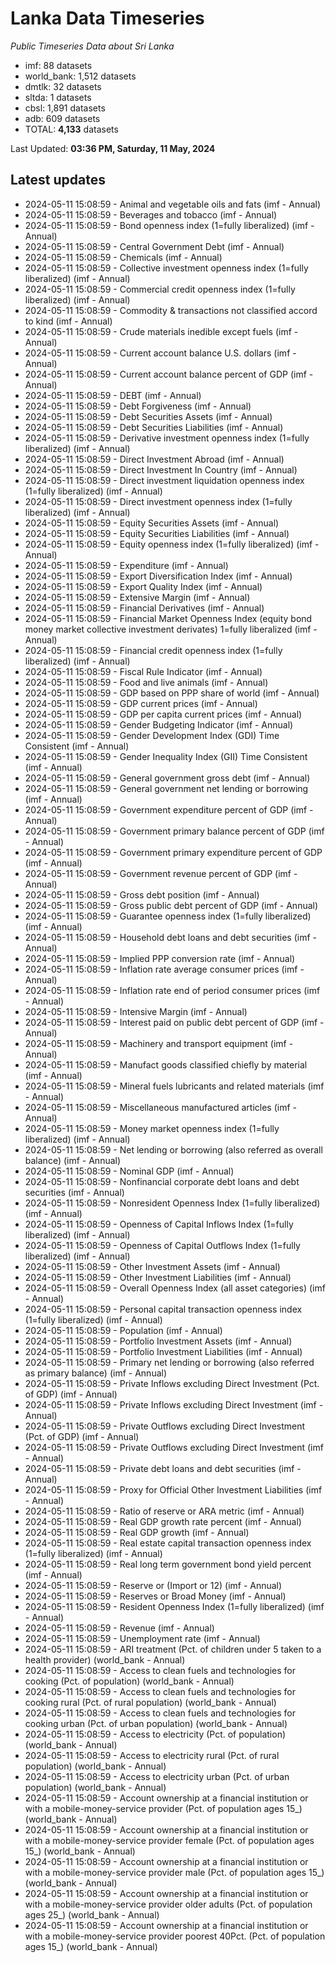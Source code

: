 # Lanka Data Timeseries
*Public Timeseries Data about Sri Lanka*

* imf: 88 datasets
* world_bank: 1,512 datasets
* dmtlk: 32 datasets
* sltda: 1 datasets
* cbsl: 1,891 datasets
* adb: 609 datasets
* TOTAL: **4,133** datasets

Last Updated: **03:36 PM, Saturday, 11 May, 2024**

## Latest updates

* 2024-05-11 15:08:59 - Animal and vegetable oils and fats (imf - Annual)
* 2024-05-11 15:08:59 - Beverages and tobacco (imf - Annual)
* 2024-05-11 15:08:59 - Bond openness index (1=fully liberalized) (imf - Annual)
* 2024-05-11 15:08:59 - Central Government Debt (imf - Annual)
* 2024-05-11 15:08:59 - Chemicals (imf - Annual)
* 2024-05-11 15:08:59 - Collective investment openness index (1=fully liberalized) (imf - Annual)
* 2024-05-11 15:08:59 - Commercial credit openness index (1=fully liberalized) (imf - Annual)
* 2024-05-11 15:08:59 - Commodity & transactions not classified accord to kind (imf - Annual)
* 2024-05-11 15:08:59 - Crude materials inedible except fuels (imf - Annual)
* 2024-05-11 15:08:59 - Current account balance U.S. dollars (imf - Annual)
* 2024-05-11 15:08:59 - Current account balance percent of GDP (imf - Annual)
* 2024-05-11 15:08:59 - DEBT (imf - Annual)
* 2024-05-11 15:08:59 - Debt Forgiveness (imf - Annual)
* 2024-05-11 15:08:59 - Debt Securities Assets (imf - Annual)
* 2024-05-11 15:08:59 - Debt Securities Liabilities (imf - Annual)
* 2024-05-11 15:08:59 - Derivative investment openness index (1=fully liberalized) (imf - Annual)
* 2024-05-11 15:08:59 - Direct Investment Abroad (imf - Annual)
* 2024-05-11 15:08:59 - Direct Investment In Country (imf - Annual)
* 2024-05-11 15:08:59 - Direct investment liquidation openness index (1=fully liberalized) (imf - Annual)
* 2024-05-11 15:08:59 - Direct investment openness index (1=fully liberalized) (imf - Annual)
* 2024-05-11 15:08:59 - Equity Securities Assets (imf - Annual)
* 2024-05-11 15:08:59 - Equity Securities Liabilities (imf - Annual)
* 2024-05-11 15:08:59 - Equity openness index (1=fully liberalized) (imf - Annual)
* 2024-05-11 15:08:59 - Expenditure (imf - Annual)
* 2024-05-11 15:08:59 - Export Diversification Index (imf - Annual)
* 2024-05-11 15:08:59 - Export Quality Index (imf - Annual)
* 2024-05-11 15:08:59 - Extensive Margin (imf - Annual)
* 2024-05-11 15:08:59 - Financial Derivatives (imf - Annual)
* 2024-05-11 15:08:59 - Financial Market Openness Index (equity bond money market collective investment derivates) 1=fully liberalized (imf - Annual)
* 2024-05-11 15:08:59 - Financial credit openness index (1=fully liberalized) (imf - Annual)
* 2024-05-11 15:08:59 - Fiscal Rule Indicator (imf - Annual)
* 2024-05-11 15:08:59 - Food and live animals (imf - Annual)
* 2024-05-11 15:08:59 - GDP based on PPP share of world (imf - Annual)
* 2024-05-11 15:08:59 - GDP current prices (imf - Annual)
* 2024-05-11 15:08:59 - GDP per capita current prices (imf - Annual)
* 2024-05-11 15:08:59 - Gender Budgeting Indicator (imf - Annual)
* 2024-05-11 15:08:59 - Gender Development Index (GDI) Time Consistent (imf - Annual)
* 2024-05-11 15:08:59 - Gender Inequality Index (GII) Time Consistent (imf - Annual)
* 2024-05-11 15:08:59 - General government gross debt (imf - Annual)
* 2024-05-11 15:08:59 - General government net lending or borrowing (imf - Annual)
* 2024-05-11 15:08:59 - Government expenditure percent of GDP (imf - Annual)
* 2024-05-11 15:08:59 - Government primary balance percent of GDP (imf - Annual)
* 2024-05-11 15:08:59 - Government primary expenditure percent of GDP (imf - Annual)
* 2024-05-11 15:08:59 - Government revenue percent of GDP (imf - Annual)
* 2024-05-11 15:08:59 - Gross debt position (imf - Annual)
* 2024-05-11 15:08:59 - Gross public debt percent of GDP (imf - Annual)
* 2024-05-11 15:08:59 - Guarantee openness index (1=fully liberalized) (imf - Annual)
* 2024-05-11 15:08:59 - Household debt loans and debt securities (imf - Annual)
* 2024-05-11 15:08:59 - Implied PPP conversion rate (imf - Annual)
* 2024-05-11 15:08:59 - Inflation rate average consumer prices (imf - Annual)
* 2024-05-11 15:08:59 - Inflation rate end of period consumer prices (imf - Annual)
* 2024-05-11 15:08:59 - Intensive Margin (imf - Annual)
* 2024-05-11 15:08:59 - Interest paid on public debt percent of GDP (imf - Annual)
* 2024-05-11 15:08:59 - Machinery and transport equipment (imf - Annual)
* 2024-05-11 15:08:59 - Manufact goods classified chiefly by material (imf - Annual)
* 2024-05-11 15:08:59 - Mineral fuels lubricants and related materials (imf - Annual)
* 2024-05-11 15:08:59 - Miscellaneous manufactured articles (imf - Annual)
* 2024-05-11 15:08:59 - Money market openness index (1=fully liberalized) (imf - Annual)
* 2024-05-11 15:08:59 - Net lending or borrowing (also referred as overall balance) (imf - Annual)
* 2024-05-11 15:08:59 - Nominal GDP (imf - Annual)
* 2024-05-11 15:08:59 - Nonfinancial corporate debt loans and debt securities (imf - Annual)
* 2024-05-11 15:08:59 - Nonresident Openness Index (1=fully liberalized) (imf - Annual)
* 2024-05-11 15:08:59 - Openness of Capital Inflows Index (1=fully liberalized) (imf - Annual)
* 2024-05-11 15:08:59 - Openness of Capital Outflows Index (1=fully liberalized) (imf - Annual)
* 2024-05-11 15:08:59 - Other Investment Assets (imf - Annual)
* 2024-05-11 15:08:59 - Other Investment Liabilities (imf - Annual)
* 2024-05-11 15:08:59 - Overall Openness Index (all asset categories) (imf - Annual)
* 2024-05-11 15:08:59 - Personal capital transaction openness index (1=fully liberalized) (imf - Annual)
* 2024-05-11 15:08:59 - Population (imf - Annual)
* 2024-05-11 15:08:59 - Portfolio Investment Assets (imf - Annual)
* 2024-05-11 15:08:59 - Portfolio Investment Liabilities (imf - Annual)
* 2024-05-11 15:08:59 - Primary net lending or borrowing (also referred as primary balance) (imf - Annual)
* 2024-05-11 15:08:59 - Private Inflows excluding Direct Investment (Pct. of GDP) (imf - Annual)
* 2024-05-11 15:08:59 - Private Inflows excluding Direct Investment (imf - Annual)
* 2024-05-11 15:08:59 - Private Outflows excluding Direct Investment (Pct. of GDP) (imf - Annual)
* 2024-05-11 15:08:59 - Private Outflows excluding Direct Investment (imf - Annual)
* 2024-05-11 15:08:59 - Private debt loans and debt securities (imf - Annual)
* 2024-05-11 15:08:59 - Proxy for Official Other Investment Liabilities (imf - Annual)
* 2024-05-11 15:08:59 - Ratio of reserve or ARA metric (imf - Annual)
* 2024-05-11 15:08:59 - Real GDP growth rate percent (imf - Annual)
* 2024-05-11 15:08:59 - Real GDP growth (imf - Annual)
* 2024-05-11 15:08:59 - Real estate capital transaction openness index (1=fully liberalized) (imf - Annual)
* 2024-05-11 15:08:59 - Real long term government bond yield percent (imf - Annual)
* 2024-05-11 15:08:59 - Reserve or (Import or 12) (imf - Annual)
* 2024-05-11 15:08:59 - Reserves or Broad Money (imf - Annual)
* 2024-05-11 15:08:59 - Resident Openness Index (1=fully liberalized) (imf - Annual)
* 2024-05-11 15:08:59 - Revenue (imf - Annual)
* 2024-05-11 15:08:59 - Unemployment rate (imf - Annual)
* 2024-05-11 15:08:59 - ARI treatment (Pct. of children under 5 taken to a health provider) (world_bank - Annual)
* 2024-05-11 15:08:59 - Access to clean fuels and technologies for cooking (Pct. of population) (world_bank - Annual)
* 2024-05-11 15:08:59 - Access to clean fuels and technologies for cooking rural (Pct. of rural population) (world_bank - Annual)
* 2024-05-11 15:08:59 - Access to clean fuels and technologies for cooking urban (Pct. of urban population) (world_bank - Annual)
* 2024-05-11 15:08:59 - Access to electricity (Pct. of population) (world_bank - Annual)
* 2024-05-11 15:08:59 - Access to electricity rural (Pct. of rural population) (world_bank - Annual)
* 2024-05-11 15:08:59 - Access to electricity urban (Pct. of urban population) (world_bank - Annual)
* 2024-05-11 15:08:59 - Account ownership at a financial institution or with a mobile-money-service provider (Pct. of population ages 15_) (world_bank - Annual)
* 2024-05-11 15:08:59 - Account ownership at a financial institution or with a mobile-money-service provider female (Pct. of population ages 15_) (world_bank - Annual)
* 2024-05-11 15:08:59 - Account ownership at a financial institution or with a mobile-money-service provider male (Pct. of population ages 15_) (world_bank - Annual)
* 2024-05-11 15:08:59 - Account ownership at a financial institution or with a mobile-money-service provider older adults (Pct. of population ages 25_) (world_bank - Annual)
* 2024-05-11 15:08:59 - Account ownership at a financial institution or with a mobile-money-service provider poorest 40Pct. (Pct. of population ages 15_) (world_bank - Annual)